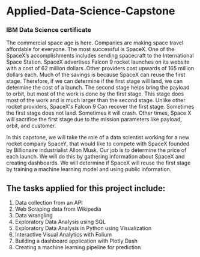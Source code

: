 # Applied-Data-Science-Capstone
### IBM Data Science certificate

The commercial space age is here. Companies are making space travel affordable for everyone. The most successful is SpaceX. One of the SpaceX’s accomplishments includes sending spacecraft to the International Space Station. SpaceX advertises Falcon 9 rocket launches on its website with a cost of 62 million dollars. Other providers cost upwards of 165 million dollars each. Much of the savings is because SpaceX can reuse the first stage. Therefore, if we can determine if the first stage will land, we can determine the cost of a launch. The second stage helps bring the payload to orbit, but most of the work is done by the first stage. This stage does most of the work and is much larger than the second stage. Unlike other rocket providers, SpaceX's Falcon 9 Can recover the first stage. Sometimes the first stage does not land. Sometimes it will crash. Other times, Space X will sacrifice the first stage due to the mission parameters like payload, orbit, and customer. 

In this capstone, we will take the role of a data scientist working for a new rocket company SpaceY, that would like to compete with SpaceX founded by Billionaire industrialist Allon Musk. Our job is to determine the price of each launch. We will do this by gathering information about SpaceX and creating dashboards. We will determine if SpaceX will reuse the first stage by training a machine learning model and using public information.

## The tasks applied for this project include:

1. Data collection from an API
2. Web Scraping data from Wikipedia
3. Data wrangling
4. Exploratory Data Analysis using SQL
5. Exploratory Data Analysis in Python using Visualization
6. Interactive Visual Analytics with Folium
7. Building a dashboard application with Plotly Dash
8. Creating a machine learning pipeline for prediction
